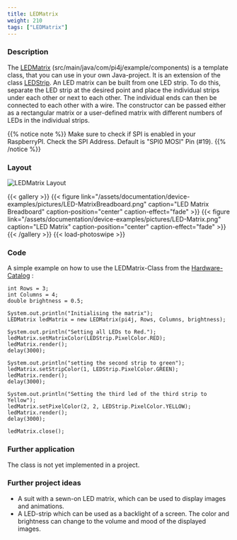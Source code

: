 ```yaml
---
title: LEDMatrix
weight: 210
tags: ["LEDMatrix"]
---
```

### Description
The [LEDMatrix](https://github.com/Pi4J/pi4j-example-components/tree/Dev-Arcade/src/main/java/com/pi4j/example/components) (src/main/java/com/pi4j/example/components) is a template class, that you can use in your own Java-project.
It is an extension of the class [LEDStrip](/documentation/device-examples/ledstrip). An LED matrix can be built from one LED strip. To do this, separate the LED strip at the desired point and place the individual strips under each other or next to each other. The individual ends can then be connected to each other with a wire.
The constructor can be passed either as a rectangular matrix or a user-defined matrix with different numbers of LEDs in the individual strips.

{{% notice note %}}
Make sure to check if SPI is enabled in your RaspberryPI.
Check the SPI Address. Default is "SPI0 MOSI" Pin (#19).
{{% /notice %}}

### Layout
![LEDMatrix Layout](/assets/documentation/device-examples/Layout-LEDMatrix.png)

{{< gallery >}}
{{< figure link="/assets/documentation/device-examples/pictures/LED-MatrixBreadboard.png" caption="LED Matrix Breadboard" caption-position="center" caption-effect="fade" >}}
{{< figure link="/assets/documentation/device-examples/pictures/LED-Matrix.png" caption="LED Matrix" caption-position="center" caption-effect="fade" >}}
{{< /gallery >}}
{{< load-photoswipe >}}

### Code
A simple example on how to use the LEDMatrix-Class from the [Hardware-Catalog](https://github.com/Pi4J/pi4j-example-components) :
```
int Rows = 3;
int Columns = 4;
double brightness = 0.5;

System.out.println("Initialising the matrix");
LEDMatrix ledMatrix = new LEDMatrix(pi4j, Rows, Columns, brightness);

System.out.println("Setting all LEDs to Red.");
ledMatrix.setMatrixColor(LEDStrip.PixelColor.RED);
ledMatrix.render();
delay(3000);

System.out.println("setting the second strip to green");
ledMatrix.setStripColor(1, LEDStrip.PixelColor.GREEN);
ledMatrix.render();
delay(3000);

System.out.println("Setting the third led of the third strip to Yellow");
ledMatrix.setPixelColor(2, 2, LEDStrip.PixelColor.YELLOW);
ledMatrix.render();
delay(3000);

ledMatrix.close();
```

### Further application
The class is not yet implemented in a project.

### Further project ideas
- A suit with a sewn-on LED matrix, which can be used to display images and animations.
- A LED-strip which can be used as a backlight of a screen. The color and brightness can change to the volume and mood of the displayed images.